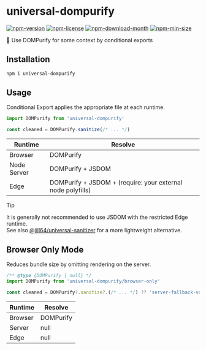 <!----- BEGIN GHOST DOCS HEADER ----->

# universal-dompurify

[![npm-version](https://img.shields.io/npm/v/universal-dompurify)](https://npmjs.com/package/universal-dompurify) [![npm-license](https://img.shields.io/npm/l/universal-dompurify)](https://npmjs.com/package/universal-dompurify) [![npm-download-month](https://img.shields.io/npm/dm/universal-dompurify)](https://npmjs.com/package/universal-dompurify) [![npm-min-size](https://img.shields.io/bundlephobia/min/universal-dompurify)](https://npmjs.com/package/universal-dompurify)

💎 Use DOMPurify for some context by conditional exports

<!----- END GHOST DOCS HEADER ----->

## Installation

```sh
npm i universal-dompurify
```

## Usage

Conditional Export applies the appropriate file at each runtime.

```js
import DOMPurify from 'universal-dompurify'

const cleaned = DOMPurify.sanitize(/* ... */)
```

| Runtime     | Resolve                                                     |
| ----------- | ----------------------------------------------------------- |
| Browser     | DOMPurify                                                   |
| Node Server | DOMPurify + JSDOM                                           |
| Edge        | DOMPurify + JSDOM + (require: your external node polyfills) |

> [!TIP]
> It is generally not recommended to use JSDOM with the restricted Edge runtime.  
> See also [@jill64/universal-sanitizer](https://github.com/jill64/universal-sanitizer) for a more lightweight alternative.

## Browser Only Mode

Reduces bundle size by omitting rendering on the server.

```js
/** @type {DOMPurify | null} */
import DOMPurify from 'universal-dompurify/browser-only'

const cleaned = DOMPurify?.sanitize?.(/* ... */) ?? 'server-fallback-value'
```

| Runtime | Resolve   |
| ------- | --------- |
| Browser | DOMPurify |
| Server  | null      |
| Edge    | null      |
